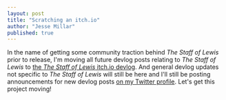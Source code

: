 ```yaml
---
layout: post
title: "Scratching an itch.io"
author: "Jesse Millar"
published: true
---
```


In the name of getting some community traction behind *The Staff of Lewis* prior to release, I'm moving all future devlog posts relating to *The Staff of Lewis* to [the *The Staff of Lewis* itch.io devlog](https://compycore.itch.io/the-staff-of-lewis). And general devlog updates not specific to *The Staff of Lewis* will still be here and I'll still be posting announcements for new devlog posts [on my Twitter profile](https://twitter.com/jessemillar). Let's get this project moving!